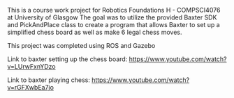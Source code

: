 This is a course work project for Robotics Foundations H - COMPSCI4076 at University of Glasgow
The goal was to utilize the provided Baxter SDK and PickAndPlace class to create a program that allows
Baxter to set up a simplified chess board as well as make 6 legal chess moves.

This project was completed using ROS and Gazebo

Link to baxter setting up the chess board: https://www.youtube.com/watch?v=LUrwFxnYDzo

Link to baxter playing chess: https://www.youtube.com/watch?v=rGFXwbEa7jo

